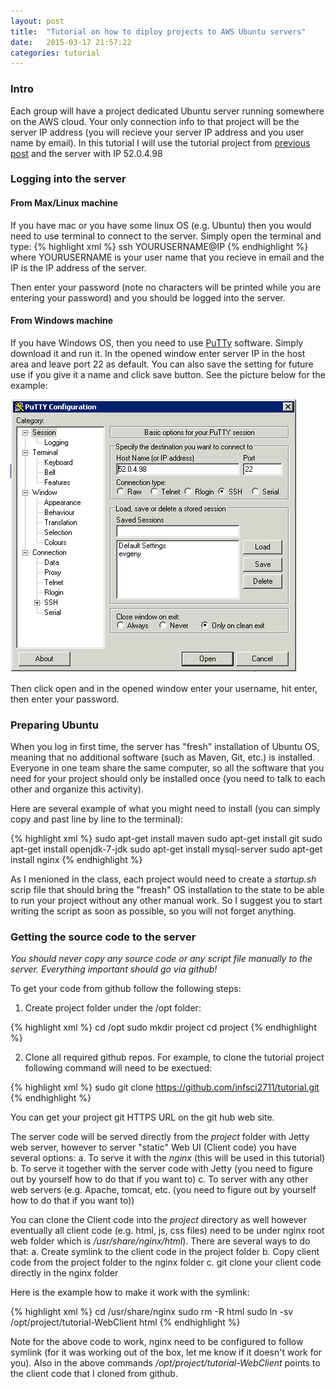 ```yaml
---
layout: post
title:  "Tutorial on how to diploy projects to AWS Ubuntu servers"
date:   2015-03-17 21:57:22
categories: tutorial
---
```


### Intro

Each group will have a project dedicated Ubuntu server running somewhere on the AWS cloud. Your only connection info to that project will be the server IP address (you will recieve your server IP address and you user name by email). In this tutorial I will use the tutorial project from [previous post][previousPost] and the server with IP 52.0.4.98

[previousPost]:	http://infsci2711.github.io/tutorial/2015/01/28/tutorial-web-rest-api.html

### Logging into the server

#### From Max/Linux machine
If you have mac or you have some linux OS (e.g. Ubuntu) then you would need to use terminal to connect to the server. Simply open the terminal and type:
{% highlight xml %}
ssh YOURUSERNAME@IP
{% endhighlight %}
where YOURUSERNAME is your user name that you recieve in email and the IP is the IP address of the server.

Then enter your password (note no characters will be printed while you are entering your password) and you should be logged into the server.

#### From Windows machine
If you have Windows OS, then you need to use [PuTTy][Putty] software. Simply download it and run it. In the opened window enter server IP in the host area and leave port 22 as default. You can also save the setting for future use if you give it a name and click save button. See the picture below for the example:

![PuTTy Screen Shot](/images/puttyScreenShot.png)

Then click open and in the opened window enter your username, hit enter, then enter your password.

[Putty]: http://www.chiark.greenend.org.uk/~sgtatham/putty/download.html 

### Preparing Ubuntu

When you log in first time, the server has "fresh" installation of Ubuntu OS, meaning that no additional software (such as Maven, Git, etc.) is installed. Everyone in one team share the same computer, so all the software that you need for your project should only be installed once (you need to talk to each other and organize this activity).

Here are several example of what you might need to install (you can simply copy and past line by line to the terminal):

{% highlight xml %}
sudo apt-get install maven
sudo apt-get install git
sudo apt-get install openjdk-7-jdk
sudo apt-get install mysql-server
sudo apt-get install nginx
{% endhighlight %}

As I menioned in the class, each project would need to create a *startup.sh* scrip file that should bring the "freash" OS installation to the state to be able to run your project without any other manual work. So I suggest you to start writing the script as soon as possible, so you will not forget anything. 

### Getting the source code to the server

*You should never copy any source code or any script file manually to the server. Everything important should go via github!* 

To get your code from github follow the following steps:

1. Create project folder under the /opt folder:

{% highlight xml %}
cd /opt
sudo mkdir project
cd project
{% endhighlight %}

2. Clone all required github repos. For example, to clone the tutorial project following command will need to be exectued:

{% highlight xml %}
sudo git clone https://github.com/infsci2711/tutorial.git
{% endhighlight %}

You can get your project git HTTPS URL on the git hub web site.

The server code will be served directly from the *project* folder with Jetty web server, however to server "static" Web UI (Client code) you have several options:
a. To serve it with the *nginx* (this will be used in this tutorial)
b. To serve it together with the server code with Jetty (you need to figure out by yourself how to do that if you want to)
c. To server with any other web servers (e.g. Apache, tomcat, etc. (you need to figure out by yourself how to do that if you want to))

You can clone the Client code into the *project* directory as well however eventually all client code (e.g. html, js, css files) need to be under nginx root web folder which is */usr/share/nginx/html*). There are several ways to do that:
a. Create symlink to the client code in the project folder
b. Copy client code from the project folder to the nginx folder
c. git clone your client code directly in the nginx folder

Here is the example how to make it work with the symlink:

{% highlight xml %}
cd /usr/share/nginx
sudo rm -R html
sudo ln -sv /opt/project/tutorial-WebClient html
{% endhighlight %}

Note for the above code to work, nginx need to be configured to follow symlink (for it was working out of the box, let me know if it doesn't work for you). Also in the above commands */opt/project/tutorial-WebClient* points to the client code that I cloned from github.